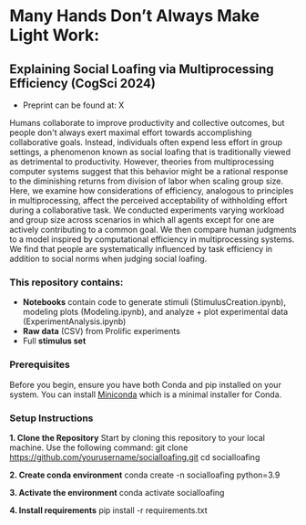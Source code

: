 # Many Hands Don’t Always Make Light Work: 
## Explaining Social Loafing via Multiprocessing Efficiency (CogSci 2024)

- Preprint can be found at: X

Humans collaborate to improve productivity and collective outcomes, but people don't always exert maximal effort towards accomplishing collaborative goals. Instead, individuals often expend less effort in group settings, a phenomenon known as social loafing that is traditionally viewed as detrimental to productivity. However, theories from multiprocessing computer systems suggest that this behavior might be a rational response to the diminishing returns from division of labor when scaling group size. Here, we examine how considerations of efficiency, analogous to principles in multiprocessing, affect the perceived acceptability of withholding effort during a collaborative task. We conducted experiments varying workload and group size across scenarios in which all agents except for one are actively contributing to a common goal. We then compare human judgments to a model inspired by computational efficiency in multiprocessing systems. We find that people are systematically influenced by task efficiency in addition to social norms when judging social loafing. 

### This repository contains:
- **Notebooks** contain code to generate stimuli (StimulusCreation.ipynb), modeling plots (Modeling.ipynb), and analyze + plot experimental data (ExperimentAnalysis.ipynb)
- **Raw data** (CSV) from Prolific experiments
- Full **stimulus set**

### Prerequisites

Before you begin, ensure you have both Conda and pip installed on your system. You can install [Miniconda](https://docs.conda.io/en/latest/miniconda.html) which is a minimal installer for Conda.

### Setup Instructions

**1. Clone the Repository**
Start by cloning this repository to your local machine. Use the following command:
git clone https://github.com/yourusername/socialloafing.git
cd socialloafing

**2. Create conda environment**
conda create -n socialloafing python=3.9

**3. Activate the environment**
conda activate socialloafing

**4. Install requirements**
pip install -r requirements.txt
